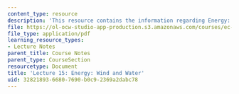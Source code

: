 ```yaml
---
content_type: resource
description: 'This resource contains the information regarding Energy: Wind and Water.'
file: https://ol-ocw-studio-app-production.s3.amazonaws.com/courses/ec-701j-d-lab-i-development-fall-2009/3282189366807690b0c92369a2dabc78_MITEC_701JF09_lec15_nb.pdf
file_type: application/pdf
learning_resource_types:
- Lecture Notes
parent_title: Course Notes
parent_type: CourseSection
resourcetype: Document
title: 'Lecture 15: Energy: Wind and Water'
uid: 32821893-6680-7690-b0c9-2369a2dabc78
---
```


